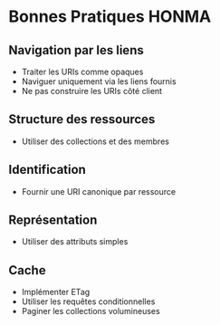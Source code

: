 # Bonnes Pratiques HONMA

## Navigation par les liens

- Traiter les URIs comme opaques
- Naviguer uniquement via les liens fournis
- Ne pas construire les URIs côté client

## Structure des ressources

- Utiliser des collections et des membres

## Identification

- Fournir une URI canonique par ressource

## Représentation

- Utiliser des attributs simples

## Cache

- Implémenter ETag
- Utiliser les requêtes conditionnelles
- Paginer les collections volumineuses
